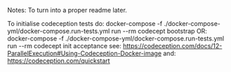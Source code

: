 Notes: To turn into a proper readme later.

To initialise codeception tests do:
docker-compose -f ./docker-compose-yml/docker-compose.run-tests.yml run --rm codecept bootstrap
OR: docker-compose -f ./docker-compose-yml/docker-compose.run-tests.yml run --rm codecept init acceptance
see: https://codeception.com/docs/12-ParallelExecution#Using-Codeception-Docker-image
and: https://codeception.com/quickstart